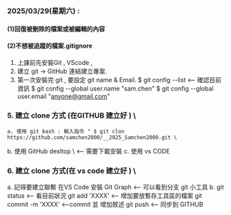 ### 2025/03/29(星期六) : 
#### (1)回復被刪除的檔案或被編輯的內容 
#### (2)不想被追蹤的檔案.gitignore

1. 上課前先安裝Git , VScode  , 
2. 建立 git -> GitHub 連結建立專案.
3. 第一次安裝完 git , 要設定 git name & Email.
   $ git config --list  <-- 確認目前資訊
   $ git config --global user.name "sam.chen"
   $ git config --global user.email "anyone@gmail.com"
### 5. 建立 clone 方式 (在GITHUB 建立好 ) \
    a. 使用 git bash : 輸入指令 " $ git clon  https://github.com/samchen2000/__2025_Samchen2000.git \
   b. 使用 GitHub desltop \ <-- 需要下載安裝
   c. 使用 vs CODE
### 6. 建立 clone 方式(在 vs code 建立好 ) \
   a. 記得要建立聯繫
      在VS Code 安裝 Git Graph <-- 可以看到分支 git 小工具
   b. git status <-- 看目前狀況
      git add 'XXXX' <-- 增加要放暫存工具區的檔案
      git commit -m 'XXXX' <--commit 並 增加敘述
      git push <-- 同步到 GITHUB
   
